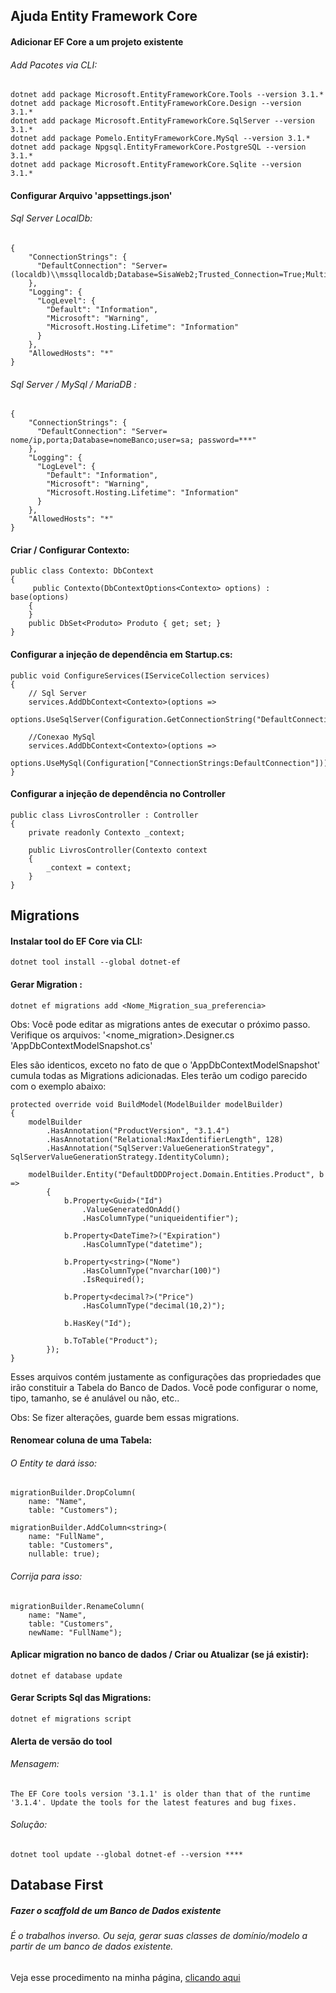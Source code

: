 ## Ajuda Entity Framework Core

#### Adicionar EF Core a um projeto existente

###### Add Pacotes via CLI:

```
dotnet add package Microsoft.EntityFrameworkCore.Tools --version 3.1.*
dotnet add package Microsoft.EntityFrameworkCore.Design --version 3.1.*
dotnet add package Microsoft.EntityFrameworkCore.SqlServer --version 3.1.*
dotnet add package Pomelo.EntityFrameworkCore.MySql --version 3.1.*
dotnet add package Npgsql.EntityFrameworkCore.PostgreSQL --version 3.1.*
dotnet add package Microsoft.EntityFrameworkCore.Sqlite --version 3.1.*

```

#### Configurar Arquivo 'appsettings.json'

###### Sql Server LocalDb:

```
{
    "ConnectionStrings": {
      "DefaultConnection": "Server=(localdb)\\mssqllocaldb;Database=SisaWeb2;Trusted_Connection=True;MultipleActiveResultSets=true"
    },
    "Logging": {
      "LogLevel": {
        "Default": "Information",
        "Microsoft": "Warning",
        "Microsoft.Hosting.Lifetime": "Information"
      }
    },
    "AllowedHosts": "*"
}

```

###### Sql Server / MySql / MariaDB :

```
{
    "ConnectionStrings": {
      "DefaultConnection": "Server=	nome/ip,porta;Database=nomeBanco;user=sa; password=***"
    },
    "Logging": {
      "LogLevel": {
        "Default": "Information",
        "Microsoft": "Warning",
        "Microsoft.Hosting.Lifetime": "Information"
      }
    },
    "AllowedHosts": "*"
}

```


#### Criar / Configurar Contexto:

```
public class Contexto: DbContext
{
     public Contexto(DbContextOptions<Contexto> options) : base(options)
    {
    }
    public DbSet<Produto> Produto { get; set; }
}
```


#### Configurar a injeção de dependência em Startup.cs:

```
public void ConfigureServices(IServiceCollection services)
{    
    // Sql Server
    services.AddDbContext<Contexto>(options =>
        options.UseSqlServer(Configuration.GetConnectionString("DefaultConnection")));

    //Conexao MySql
    services.AddDbContext<Contexto>(options =>
        options.UseMySql(Configuration["ConnectionStrings:DefaultConnection"]));
}

```


#### Configurar a injeção de dependência no Controller

```
public class LivrosController : Controller
{
    private readonly Contexto _context;

    public LivrosController(Contexto context
    {
        _context = context;    
    }
}

```



##  Migrations

#### Instalar tool do EF Core via CLI:

```
dotnet tool install --global dotnet-ef 

```

#### Gerar Migration :

```
dotnet ef migrations add <Nome_Migration_sua_preferencia>

```
Obs: Você pode editar as migrations antes de executar o próximo passo.
Verifique os arquivos: 
  '<nome_migration>.Designer.cs
  'AppDbContextModelSnapshot.cs'
  
Eles são identicos, exceto no fato de que o 'AppDbContextModelSnapshot' cumula todas as Migrations adicionadas. 
Eles terão um codigo parecido com o exemplo abaixo:

```
protected override void BuildModel(ModelBuilder modelBuilder)
{
    modelBuilder
        .HasAnnotation("ProductVersion", "3.1.4")
        .HasAnnotation("Relational:MaxIdentifierLength", 128)
        .HasAnnotation("SqlServer:ValueGenerationStrategy", SqlServerValueGenerationStrategy.IdentityColumn);

    modelBuilder.Entity("DefaultDDDProject.Domain.Entities.Product", b =>
        {
            b.Property<Guid>("Id")
                .ValueGeneratedOnAdd()
                .HasColumnType("uniqueidentifier");

            b.Property<DateTime?>("Expiration")
                .HasColumnType("datetime");

            b.Property<string>("Nome")
                .HasColumnType("nvarchar(100)")
                .IsRequired();

            b.Property<decimal?>("Price")
                .HasColumnType("decimal(10,2)");

            b.HasKey("Id");

            b.ToTable("Product");
        });
}
```
Esses arquivos contém justamente as configurações das propriedades que irão constituir a Tabela do Banco de Dados. Você pode configurar o nome, tipo, tamanho, se é anulável ou não, etc.. 

Obs: Se fizer alterações, guarde bem essas migrations. 

#### Renomear coluna de uma Tabela:

###### O Entity te dará isso:
```
migrationBuilder.DropColumn(
    name: "Name",
    table: "Customers");

migrationBuilder.AddColumn<string>(
    name: "FullName",
    table: "Customers",
    nullable: true);

```
###### Corrija para isso:
```
migrationBuilder.RenameColumn(
    name: "Name",
    table: "Customers",
    newName: "FullName");
```

#### Aplicar migration no banco de dados / Criar ou Atualizar (se já existir):

```
dotnet ef database update

```


#### Gerar Scripts Sql das Migrations:

```
dotnet ef migrations script

``` 

#### Alerta de versão do tool

###### Mensagem:

```
The EF Core tools version '3.1.1' is older than that of the runtime '3.1.4'. Update the tools for the latest features and bug fixes.
```

###### Solução:

```
dotnet tool update --global dotnet-ef --version ****
```



## Database First 


##### Fazer o scaffold de um Banco de Dados existente


###### É o trabalhos inverso. Ou seja, gerar suas classes de domínio/modelo a partir de um banco de dados existente. 

Veja esse procedimento na minha página, [clicando aqui](https://developer-jr.webnode.com/l/database-first/)




